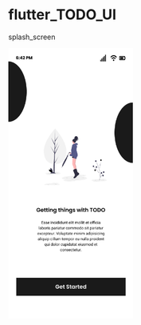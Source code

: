 # flutter_TODO_UI

splash_screen

<img src="https://github.com/Bhismydv/flutter_TODO_UI/blob/main/splash%20screen.png" width="250" title="hover text">
